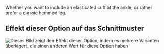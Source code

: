 Whether you want to include an elasticated cuff at the ankle, or rather prefer a classic hemmed leg.

## Effekt dieser Option auf das Schnittmuster

![Dieses Bild zeigt den Effekt dieser Option, indem es mehrere Varianten überlagert, die einen anderen Wert für diese Option haben](paco_elasticatedhem_sample.svg "Effekt dieser Option auf das Schnittmuster")
